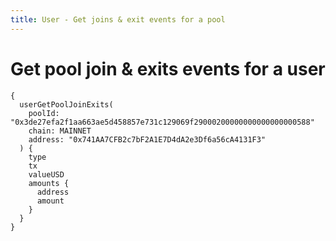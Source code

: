 ```yaml
---
title: User - Get joins & exit events for a pool
---
```


# Get pool join & exits events for a user

```
{
  userGetPoolJoinExits(
    poolId: "0x3de27efa2f1aa663ae5d458857e731c129069f29000200000000000000000588"
    chain: MAINNET
    address: "0x741AA7CFB2c7bF2A1E7D4dA2e3Df6a56cA4131F3"
  ) {
    type
    tx
    valueUSD
    amounts {
      address
      amount
    }
  }
}

```